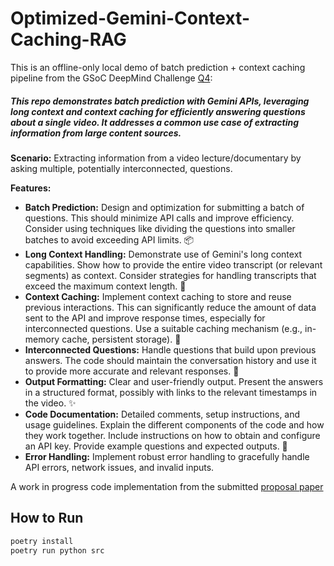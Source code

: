 # Optimized-Gemini-Context-Caching-RAG

This is an offline-only local demo of batch prediction + context caching pipeline from the GSoC DeepMind Challenge [Q4](https://gist.github.com/dynamicwebpaige/92f7739ad69d2863ac7e2032fe52fbad#4-batch-prediction-with-long-context-and-context-caching-code-sample):

##### This repo demonstrates batch prediction with Gemini APIs, leveraging long context and context caching for efficiently answering questions about a single video. It addresses a common use case of extracting information from large content sources.

**Scenario:** Extracting information from a video lecture/documentary by asking multiple, potentially interconnected, questions.

**Features:**

- **Batch Prediction:** Design and optimization for submitting a batch of questions. This should minimize API calls and improve efficiency. Consider using techniques like dividing the questions into smaller batches to avoid exceeding API limits. 📦
- **Long Context Handling:** Demonstrate use of Gemini's long context capabilities. Show how to provide the entire video transcript (or relevant segments) as context. Consider strategies for handling transcripts that exceed the maximum context length. 📏
- **Context Caching:** Implement context caching to store and reuse previous interactions. This can significantly reduce the amount of data sent to the API and improve response times, especially for interconnected questions. Use a suitable caching mechanism (e.g., in-memory cache, persistent storage). 💾
- **Interconnected Questions:** Handle questions that build upon previous answers. The code should maintain the conversation history and use it to provide more accurate and relevant responses. 🔗
- **Output Formatting:** Clear and user-friendly output. Present the answers in a structured format, possibly with links to the relevant timestamps in the video. ✨
- **Code Documentation:** Detailed comments, setup instructions, and usage guidelines. Explain the different components of the code and how they work together. Include instructions on how to obtain and configure an API key. Provide example questions and expected outputs. 📖
- **Error Handling:** Implement robust error handling to gracefully handle API errors, network issues, and invalid inputs.


A work in progress code implementation from the submitted [proposal paper](https://github.com/Shifat7/Efficient-Batch-Processed-Q-A-with-Gemini-Context-Caching-RAG/blob/main/gsoc%20proposal.pdf)

## How to Run

```bash
poetry install
poetry run python src
```
